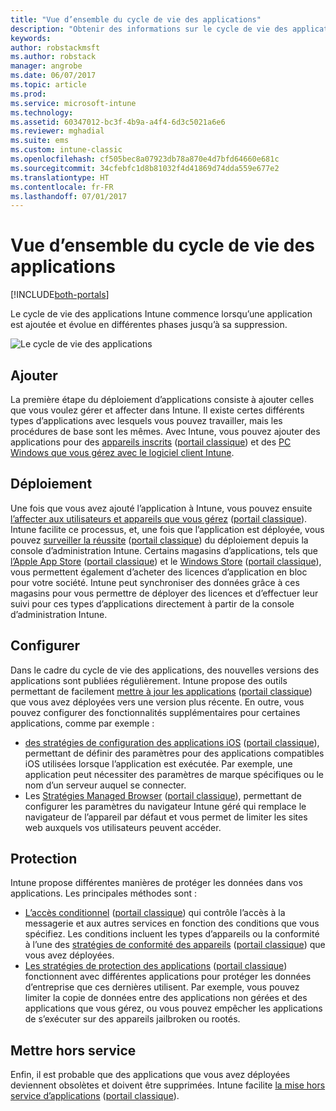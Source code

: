 ```yaml
---
title: "Vue d’ensemble du cycle de vie des applications"
description: "Obtenir des informations sur le cycle de vie des applications Intune gérées, depuis leur ajout jusqu’à leur retrait éventuel."
keywords: 
author: robstackmsft
ms.author: robstack
manager: angrobe
ms.date: 06/07/2017
ms.topic: article
ms.prod: 
ms.service: microsoft-intune
ms.technology: 
ms.assetid: 60347012-bc3f-4b9a-a4f4-6d3c5021a6e6
ms.reviewer: mghadial
ms.suite: ems
ms.custom: intune-classic
ms.openlocfilehash: cf505bec8a07923db78a870e4d7bfd64660e681c
ms.sourcegitcommit: 34cfebfc1d8b81032f4d41869d74dda559e677e2
ms.translationtype: HT
ms.contentlocale: fr-FR
ms.lasthandoff: 07/01/2017
---
```

# <a name="overview-of-the-app-lifecycle"></a>Vue d’ensemble du cycle de vie des applications

[!INCLUDE[both-portals](./includes/note-for-both-portals.md)]

Le cycle de vie des applications Intune commence lorsqu’une application est ajoutée et évolue en différentes phases jusqu’à sa suppression.

![Le cycle de vie des applications](./media/app-lifecycle.png "le cycle de vie des applications Intune")

## <a name="add"></a>Ajouter

La première étape du déploiement d’applications consiste à ajouter celles que vous voulez gérer et affecter dans Intune. Il existe certes différents types d’applications avec lesquels vous pouvez travailler, mais les procédures de base sont les mêmes. Avec Intune, vous pouvez ajouter des applications pour des [appareils inscrits](apps-add.md) ([portail classique](/intune-classic/deploy-use/add-apps-for-mobile-devices-in-microsoft-intune)) et des [PC Windows que vous gérez avec le logiciel client Intune](/intune-classic/deploy-use/add-apps-for-windows-pcs-in-microsoft-intune).

## <a name="deploy"></a>Déploiement

Une fois que vous avez ajouté l’application à Intune, vous pouvez ensuite [l’affecter aux utilisateurs et appareils que vous gérez](apps-deploy.md) ([portail classique](/intune-classic/deploy-use/deploy-apps)). Intune facilite ce processus, et, une fois que l’application est déployée, vous pouvez [surveiller la réussite](apps-monitor.md) ([portail classique](/intune-classic/deploy-use/monitor-apps-in-microsoft-intune)) du déploiement depuis la console d’administration Intune. Certains magasins d’applications, tels que [l’Apple App Store](vpp-apps-ios.md) ([portail classique](/intune-classic/deploy-use/manage-ios-apps-you-purchased-through-a-volume-purchase-program-with-microsoft-intune)) et le [Windows Store](windows-store-for-business.md) ([portail classique](/intune-classic/deploy-use/manage-apps-you-purchased-from-the-windows-store-for-business-with-microsoft-intune)), vous permettent également d’acheter des licences d’application en bloc pour votre société. Intune peut synchroniser des données grâce à ces magasins pour vous permettre de déployer des licences et d’effectuer leur suivi pour ces types d’applications directement à partir de la console d’administration Intune.

## <a name="configure"></a>Configurer

Dans le cadre du cycle de vie des applications, des nouvelles versions des applications sont publiées régulièrement. Intune propose des outils permettant de facilement [mettre à jour les applications](apps-add.md) ([portail classique](/intune-classic/deploy-use/update-apps-using-microsoft-intune)) que vous avez déployées vers une version plus récente. En outre, vous pouvez configurer des fonctionnalités supplémentaires pour certaines applications, comme par exemple :
- [des stratégies de configuration des applications iOS](app-configuration-policies-use-ios.md) ([portail classique](/intune-classic/deploy-use/configure-ios-apps-with-mobile-app-configuration-policies-in-microsoft-intune)), permettant de définir des paramètres pour des applications compatibles iOS utilisées lorsque l’application est exécutée. Par exemple, une application peut nécessiter des paramètres de marque spécifiques ou le nom d’un serveur auquel se connecter.
- Les [Stratégies Managed Browser](app-configuration-managed-browser.md) ([portail classique](/intune-classic/deploy-use/manage-internet-access-using-managed-browser-policies)), permettant de configurer les paramètres du navigateur Intune géré qui remplace le navigateur de l’appareil par défaut et vous permet de limiter les sites web auxquels vos utilisateurs peuvent accéder.

## <a name="protect"></a>Protection

Intune propose différentes manières de protéger les données dans vos applications. Les principales méthodes sont :
- [L’accès conditionnel](conditional-access.md) ([portail classique](/intune-classic/deploy-use/restrict-access-to-email-and-o365-services-with-microsoft-intune)) qui contrôle l’accès à la messagerie et aux autres services en fonction des conditions que vous spécifiez. Les conditions incluent les types d’appareils ou la conformité à l’une des [stratégies de conformité des appareils](device-compliance.md) ([portail classique](/intune-classic/deploy-use/introduction-to-device-compliance-policies-in-microsoft-intune)) que vous avez déployées.
- [Les stratégies de protection des applications](app-protection-policy.md) ([portail classique](/intune-classic/deploy-use/protect-app-data-using-mobile-app-management-policies-with-microsoft-intune)) fonctionnent avec différentes applications pour protéger les données d’entreprise que ces dernières utilisent. Par exemple, vous pouvez limiter la copie de données entre des applications non gérées et des applications que vous gérez, ou vous pouvez empêcher les applications de s’exécuter sur des appareils jailbroken ou rootés.

## <a name="retire"></a>Mettre hors service

Enfin, il est probable que des applications que vous avez déployées deviennent obsolètes et doivent être supprimées. Intune facilite [la mise hors service d’applications](device-management.md) ([portail classique](/intune-classic/deploy-use/retire-apps-using-microsoft-intune)).
